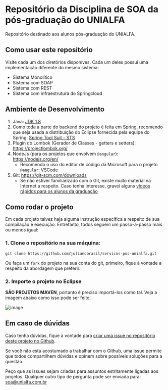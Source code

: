 # Repositório da Disciplina de SOA da pós-graduação do UNIALFA

Repositório destinado aos alunos pós-graduação do UNIALFA.

## Como usar este repositório

Visite cada um dos diretórios disponíves. Cada um deles possui uma implementação diferente
do mesmo sistema:

- Sistema Monolítico
- Sistema com SOAP
- Sistema com REST
- Sistema com infraestrutura do Springcloud

## Ambiente de Desenvolvimento

1. Java: [JDK 1.8](http://www.oracle.com/technetwork/java/javase/downloads/jdk8-downloads-2133151.html)
2. Como toda a parte do backend do projeto é feita em Spring, recomendo que seja usada a 
distribuição do Eclipse fornecida pela equipe do Spring: [Spring Tool Suit - STS](https://spring.io/tools/sts/all)
3. Plugin do Lombok (Gerador de Classes - getters e setters): https://projectlombok.org/
4. NodeJs (para os projetos que envolvem `@angular`): https://nodejs.org/en/
    - Recomendo o uso do editor de código da Microsoft para o projeto `@angular`: [VSCode](https://code.visualstudio.com/)
5. Git: https://git-scm.com/downloads
    - Se não estiver familiarizado com o Git, existe muito material na Internet a respeito.
	Caso tenha interesse, gravei alguns [vídeos rápidos para os alunos da graduação](https://www.youtube.com/playlist?list=PL0fa6_HZDwa3QF8jG0viU2IK-4NfaKDNV)

## Como rodar o projeto

Em cada projeto talvez haja alguma instrução específica a respeito de sua compilação e execução.
Entretanto, todos seguem um passo-a-passo mais ou menos igual:

### 1. Clone o repositório na sua máquina: 

```git
git clone https://github.com/julianobrasil/servicos-pos-unialfa.git
```

Ou faça um `fork` do projeto na sua conta do git, primeiro, fique à vontade a respeito da abordagem
que preferir.

### 2. Importe o projeto no Eclipse

**SÃO PROJETOS MAVEN**, portanto é  preciso importá-los como tal. Veja a imagem abaixo como isso
pode ser feito.
	
![image](https://media.giphy.com/media/3o6fIYvzlzbqP7jx04/giphy.gif)

## Em caso de dúvidas

Caso tenha dúvidas, fique à vontade para [criar uma issue no repositório deste projeto no Github](https://github.com/julianobrasil/servicos-pos-unialfa/issues).

Se você não esta acostumado a trabalhar com o Github, uma issue permite que todos compartilhem 
dúvidas e opinem sobre possíveis soluções para a questão.

Peço que as issues sejam criadas para assuntos estritamente ligadas aos projetos. Qualquer
outro tipo de pergunta pode ser enviada para: soa@unialfa.com.br


